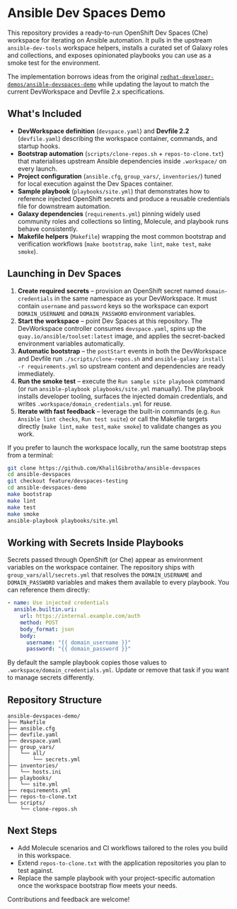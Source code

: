 # Ansible Dev Spaces Demo

This repository provides a ready-to-run OpenShift Dev Spaces (Che) workspace for iterating on Ansible automation. It pulls in the upstream `ansible-dev-tools` workspace helpers, installs a curated set of Galaxy roles and collections, and exposes opinionated playbooks you can use as a smoke test for the environment.

The implementation borrows ideas from the original [`redhat-developer-demos/ansible-devspaces-demo`](https://github.com/redhat-developer-demos/ansible-devspaces-demo) while updating the layout to match the current DevWorkspace and Devfile 2.x specifications.

## What's Included

- **DevWorkspace definition** (`devspace.yaml`) and **Devfile 2.2** (`devfile.yaml`) describing the workspace container, commands, and startup hooks.
- **Bootstrap automation** (`scripts/clone-repos.sh` + `repos-to-clone.txt`) that materialises upstream Ansible dependencies inside `.workspace/` on every launch.
- **Project configuration** (`ansible.cfg`, `group_vars/`, `inventories/`) tuned for local execution against the Dev Spaces container.
- **Sample playbook** (`playbooks/site.yml`) that demonstrates how to reference injected OpenShift secrets and produce a reusable credentials file for downstream automation.
- **Galaxy dependencies** (`requirements.yml`) pinning widely used community roles and collections so linting, Molecule, and playbook runs behave consistently.
- **Makefile helpers** (`Makefile`) wrapping the most common bootstrap and verification workflows (`make bootstrap`, `make lint`, `make test`, `make smoke`).

## Launching in Dev Spaces

1. **Create required secrets** – provision an OpenShift secret named `domain-credentials` in the same namespace as your DevWorkspace. It must contain `username` and `password` keys so the workspace can export `DOMAIN_USERNAME` and `DOMAIN_PASSWORD` environment variables.
2. **Start the workspace** – point Dev Spaces at this repository. The DevWorkspace controller consumes `devspace.yaml`, spins up the `quay.io/ansible/toolset:latest` image, and applies the secret-backed environment variables automatically.
3. **Automatic bootstrap** – the `postStart` events in both the DevWorkspace and Devfile run `./scripts/clone-repos.sh` and `ansible-galaxy install -r requirements.yml` so upstream content and dependencies are ready immediately.
4. **Run the smoke test** – execute the `Run sample site playbook` command (or run `ansible-playbook playbooks/site.yml` manually). The playbook installs developer tooling, surfaces the injected domain credentials, and writes `.workspace/domain_credentials.yml` for reuse.
5. **Iterate with fast feedback** – leverage the built-in commands (e.g. `Run Ansible lint checks`, `Run test suite`) or call the Makefile targets directly (`make lint`, `make test`, `make smoke`) to validate changes as you work.

If you prefer to launch the workspace locally, run the same bootstrap steps from a terminal:

```bash
git clone https://github.com/KhalilGibrotha/ansible-devspaces
cd ansible-devspaces
git checkout feature/devspaces-testing
cd ansible-devspaces-demo
make bootstrap
make lint
make test
make smoke
ansible-playbook playbooks/site.yml
```

## Working with Secrets Inside Playbooks

Secrets passed through OpenShift (or Che) appear as environment variables on the workspace container. The repository ships with `group_vars/all/secrets.yml` that resolves the `DOMAIN_USERNAME` and `DOMAIN_PASSWORD` variables and makes them available to every playbook. You can reference them directly:

```yaml
- name: Use injected credentials
  ansible.builtin.uri:
    url: https://internal.example.com/auth
    method: POST
    body_format: json
    body:
      username: "{{ domain_username }}"
      password: "{{ domain_password }}"
```

By default the sample playbook copies those values to `.workspace/domain_credentials.yml`. Update or remove that task if you want to manage secrets differently.

## Repository Structure

```
ansible-devspaces-demo/
├── Makefile
├── ansible.cfg
├── devfile.yaml
├── devspace.yaml
├── group_vars/
│   └── all/
│       └── secrets.yml
├── inventories/
│   └── hosts.ini
├── playbooks/
│   └── site.yml
├── requirements.yml
├── repos-to-clone.txt
└── scripts/
    └── clone-repos.sh
```

## Next Steps

- Add Molecule scenarios and CI workflows tailored to the roles you build in this workspace.
- Extend `repos-to-clone.txt` with the application repositories you plan to test against.
- Replace the sample playbook with your project-specific automation once the workspace bootstrap flow meets your needs.

Contributions and feedback are welcome!
